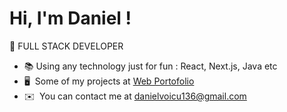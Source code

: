 Hi, I'm Daniel !
====================================================================================================================================
📌 FULL STACK DEVELOPER 
* 📚  Using any technology just for fun : React, Next.js, Java etc 
* 🖥️  Some of my projects at [Web Portofolio](http://daniel.daeva.ro)
* ✉️  You can contact me at [danielvoicu136@gmail.com](mailto:danielvoicu136@gmail.com)



